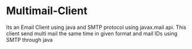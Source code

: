# Multimail-Client
Its an Email Client using java and SMTP protocol  using javax.mail api. 
This client send multi mail the same time in given format and mail IDs using SMTP through java
